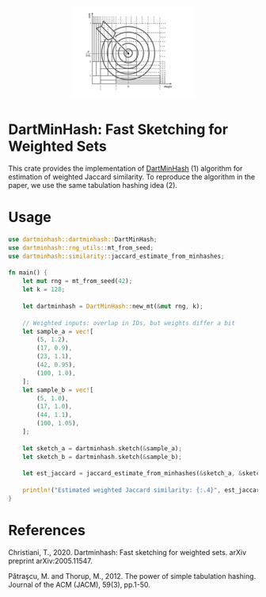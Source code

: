 <div align="center">
  <img width="50%" src ="DartMinHash_logo.png">
</div>

# DartMinHash: Fast Sketching for Weighted Sets
This crate provides the implementation of [DartMinHash](https://arxiv.org/abs/2005.11547) (1) algorithm for estimation of weighted Jaccard similarity. To reproduce the algorithm in the paper, we use the same tabulation hashing idea (2).


# Usage

```rust
use dartminhash::dartminhash::DartMinHash;
use dartminhash::rng_utils::mt_from_seed;
use dartminhash::similarity::jaccard_estimate_from_minhashes;

fn main() {
    let mut rng = mt_from_seed(42);
    let k = 128;

    let dartminhash = DartMinHash::new_mt(&mut rng, k);

    // Weighted inputs: overlap in IDs, but weights differ a bit
    let sample_a = vec![
        (5, 1.2),
        (17, 0.9),
        (23, 1.1),
        (42, 0.95),
        (100, 1.0),
    ];
    let sample_b = vec![
        (5, 1.0),
        (17, 1.0),
        (44, 1.1),
        (100, 1.05),
    ];

    let sketch_a = dartminhash.sketch(&sample_a);
    let sketch_b = dartminhash.sketch(&sample_b);

    let est_jaccard = jaccard_estimate_from_minhashes(&sketch_a, &sketch_b);

    println!("Estimated weighted Jaccard similarity: {:.4}", est_jaccard);
}

```


# References
Christiani, T., 2020. Dartminhash: Fast sketching for weighted sets. arXiv preprint arXiv:2005.11547.

Pǎtraşcu, M. and Thorup, M., 2012. The power of simple tabulation hashing. Journal of the ACM (JACM), 59(3), pp.1-50.